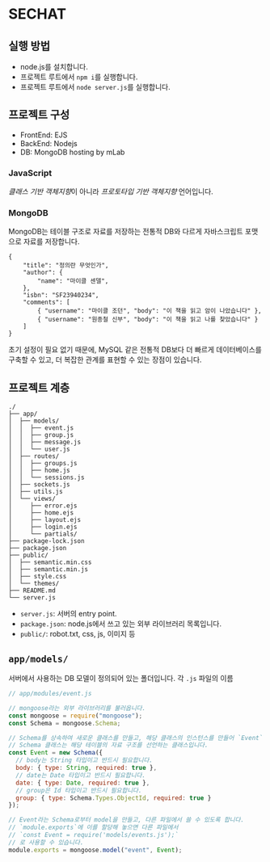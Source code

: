 # SECHAT

## 실행 방법

* node.js를 설치합니다.
* 프로젝트 루트에서 `npm i`를 실행합니다.
* 프로젝트 루트에서 `node server.js`를 실행합니다.

## 프로젝트 구성

- FrontEnd: EJS
- BackEnd: Nodejs
- DB: MongoDB hosting by mLab

### JavaScript

*클래스 기반 객체지향*이 아니라 *프로토타입 기반 객체지향* 언어입니다.

### MongoDB

MongoDB는 테이블 구조로 자료를 저장하는 전통적 DB와 다르게 자바스크립트 포맷으로 자료를 저장합니다.

```
{
    "title": "정의란 무엇인가",
    "author": {
        "name": "마이클 센델",
    },
    "isbn": "SF23940234",
    "comments": [
        { "username": "마이클 조던", "body": "이 책을 읽고 암이 나았습니다" },
        { "username": "원종철 신부", "body": "이 책을 읽고 나를 찾았습니다" }
    ]
}
```

초기 설정이 필요 없기 때문에, MySQL 같은 전통적 DB보다 더 빠르게 데이터베이스를 구축할 수 있고,
더 복잡한 관계를 표현할 수 있는 장점이 있습니다.

## 프로젝트 계층

```
./
├── app/
│  ├── models/
│  │  ├── event.js
│  │  ├── group.js
│  │  ├── message.js
│  │  └── user.js
│  ├── routes/
│  │  ├── groups.js
│  │  ├── home.js
│  │  └── sessions.js
│  ├── sockets.js
│  ├── utils.js
│  └── views/
│     ├── error.ejs
│     ├── home.ejs
│     ├── layout.ejs
│     ├── login.ejs
│     └── partials/
├── package-lock.json
├── package.json
├── public/
│  ├── semantic.min.css
│  ├── semantic.min.js
│  ├── style.css
│  └── themes/
├── README.md
└── server.js
```

* `server.js`: 서버의 entry point.
* `package.json`: node.js에서 쓰고 있는 외부 라이브러리 목록입니다.
* `public/`: robot.txt, css, js, 이미지 등



## `app/models/`

서버에서 사용하는 DB 모델이 정의되어 있는 폴더입니다. 각 `.js` 파일의 이름

```js
// app/modules/event.js

// mongoose라는 외부 라이브러리를 불러옵니다.
const mongoose = require("mongoose");
const Schema = mongoose.Schema;

// Schema를 상속하여 새로운 클래스를 만들고, 해당 클래스의 인스턴스를 만들어 `Event` 변수에 할당합니다.
// Schema 클래스는 해당 테이블의 자료 구조를 선언하는 클래스입니다. 
const Event = new Schema({
  // body는 String 타입이고 반드시 필요합니다.
  body: { type: String, required: true },
  // date는 Date 타입이고 반드시 필요합니다.
  date: { type: Date, required: true },
  // group은 Id 타입이고 반드시 필요합니다.
  group: { type: Schema.Types.ObjectId, required: true }
});

// Event라는 Schema로부터 model을 만들고, 다른 파일에서 쓸 수 있도록 합니다.
// `module.exports`에 이를 할당해 놓으면 다른 파일에서
// `const Event = require('models/events.js');`
// 로 사용할 수 있습니다.
module.exports = mongoose.model("event", Event);
```
